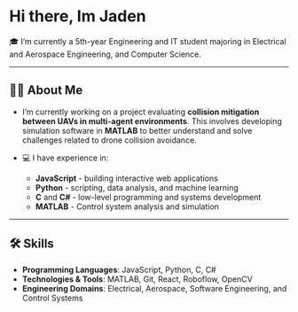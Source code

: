 # Hi there, Im Jaden

🎓 I’m currently a 5th-year Engineering and IT student majoring in Electrical and Aerospace Engineering, and Computer Science.

---

## 👨‍💻 About Me

-  I’m currently working on a project evaluating **collision mitigation between UAVs in multi-agent environments**. This involves developing simulation software in **MATLAB** to better understand and solve challenges related to drone collision avoidance.
  
- 💻 I have experience in:
  - **JavaScript** - building interactive web applications
  - **Python** - scripting, data analysis, and machine learning
  - **C** and **C#** - low-level programming and systems development
  - **MATLAB** - Control system analysis and simulation

---

## 🛠 Skills

- **Programming Languages**: JavaScript, Python, C, C#
- **Technologies & Tools**: MATLAB, Git, React, Roboflow, OpenCV
- **Engineering Domains**: Electrical, Aerospace, Software Engineering, and Control Systems
